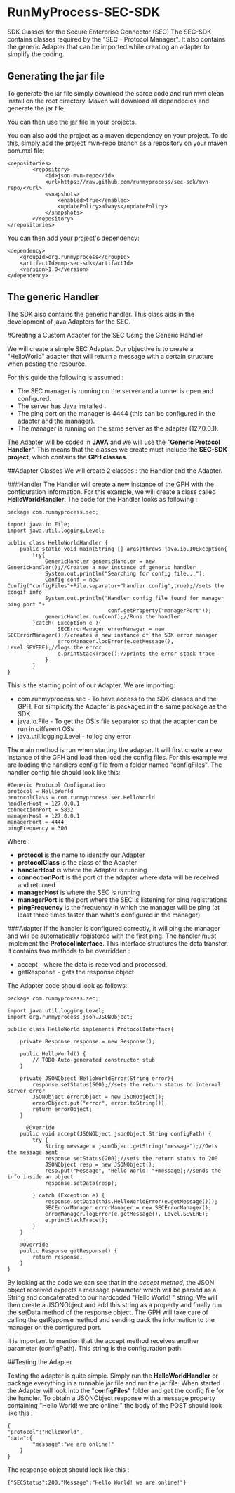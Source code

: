 RunMyProcess-SEC-SDK
====================

SDK Classes for the Secure Enterprise Connector (SEC)
The SEC-SDK contains classes required by the "SEC - Protocol Manager". It also contains the generic Adapter that can be imported while creating an adapter to simplify the coding.

Generating the jar file
-----------------------
To generate the jar file simply download the sorce code and run mvn clean install on the root directory. Maven will download all dependecies and generate the jar file.

You can then use the jar file in your projects.

You can also add the project as a maven dependency on your project. To do this, simply add the project mvn-repo branch as a repository on your maven pom.mxl file:

	<repositories>
	        <repository>
	            <id>json-mvn-repo</id>
	            <url>https://raw.github.com/runmyprocess/sec-sdk/mvn-repo/</url>
	            <snapshots>
	                <enabled>true</enabled>
	                <updatePolicy>always</updatePolicy>
	            </snapshots>
	        </repository>
	</repositories>
	
You can then add your project's dependency:

	<dependency>
		<groupId>org.runmyprocess</groupId>
		<artifactId>rmp-sec-sdk</artifactId>
		<version>1.0</version>
	</dependency>

The generic Handler
--------------------
The SDK also contains the generic handler. This class aids in the development of java Adapters for the SEC. 



#Creating a Custom Adapter for the SEC Using the Generic Handler

We will create a simple SEC Adapter. Our objective is to create a "HelloWorld" adapter that will return a message with a certain structure when posting the resource. 



For this guide the following is assumed :

* The SEC manager is running on the server and a tunnel is open and configured.  
* The server has Java installed .
* The ping port on the manager is 4444 (this can be configured in the adapter and the manager).
* The manager is running on the same server as the adapter (127.0.0.1).

The Adapter will be coded in **JAVA** and we will use the "**Generic Protocol Handler**". This means that the classes we create must include the **SEC-SDK project**, which contains the **GPH classes**. 

##Adapter Classes
We will create 2 classes : the Handler and the Adapter.

###Handler
The Handler will create a new instance of the GPH with the configuration information. For this example, we will create a class called **HelloWorldHandler**.
The code for the Handler looks as following :

	package com.runmyprocess.sec;
	
	import java.io.File;
	import java.util.logging.Level;

	public class HelloWorldHandler {
		public static void main(String [] args)throws java.io.IOException{ 	
			try{
				GenericHandler genericHandler = new GenericHandler();//Creates a new instance of generic handler
				System.out.println("Searching for config file...");
				Config conf = new Config("configFiles"+File.separator+"handler.config",true);//sets the congif info
				System.out.println("Handler config file found for manager ping port "+
									conf.getProperty("managerPort"));
				genericHandler.run(conf);//Runs the handler
			}catch( Exception e ){
					SECErrorManager errorManager = new SECErrorManager();//creates a new instance of the SDK error manager
					errorManager.logError(e.getMessage(), Level.SEVERE);//logs the error
					e.printStackTrace();//prints the error stack trace
				}
			}
	}
	
This is the starting point of our Adapter. We are importing:

* com.runmyprocess.sec - To have access to the SDK classes and the GPH. For simplicity the Adapter is packaged in the same package as the SDK 
* java.io.File - To get the OS's file separator so that the adapter can be run in different OSs
* java.util.logging.Level - to log any error

The main method is run when starting the adapter. It will first create a new instance of the GPH and load then load the config files. For this example we are loading the handlers config file from a folder named "configFiles". The handler config file should look like this:
	
	#Generic Protocol Configuration
	protocol = HelloWorld
	protocolClass = com.runmyprocess.sec.HelloWorld
	handlerHost = 127.0.0.1
	connectionPort = 5832
	managerHost = 127.0.0.1
	managerPort = 4444
	pingFrequency = 300
	
Where :

* **protocol** is the name to identify our Adapter
* **protocolClass** is the class of the Adapter
* **handlerHost** is where the Adapter is running
* **connectionPort** is the port of the adapter where data will be received and returned
* **managerHost** is where the SEC is running 
* **managerPort** is the port where the SEC is listening for ping registrations
* **pingFrequency** is the frequency in which the manager will be ping (at least three times faster than what's configured in the manager).


###Adapter
If the handler is configured correctly, it will ping the manager and will be automatically registered with the first ping. 
The handler must implement the **ProtocolInterface**. This interface structures the data transfer.
It contains two methods to be overridden :

* accept - where the data is received and processed.
* getResponse - gets the response object

The Adapter code should look as follows:

	package com.runmyprocess.sec;

	import java.util.logging.Level;
	import org.runmyprocess.json.JSONObject;

	public class HelloWorld implements ProtocolInterface{
	   
		private Response response = new Response();

		public HelloWorld() {
			// TODO Auto-generated constructor stub
		}
		
		private JSONObject HelloWorldError(String error){
			response.setStatus(500);//sets the return status to internal server error
			JSONObject errorObject = new JSONObject();
			errorObject.put("error", error.toString());
			return errorObject;
		}
		
		  @Override
		public void accept(JSONObject jsonObject,String configPath) {
			try {
				String message = jsonObject.getString("message");//Gets the message sent 
				response.setStatus(200);//sets the return status to 200
				JSONObject resp = new JSONObject();
				resp.put("Message", "Hello World! "+message);//sends the info inside an object
				response.setData(resp);
		
			} catch (Exception e) {
				response.setData(this.HelloWorldError(e.getMessage()));
				SECErrorManager errorManager = new SECErrorManager();
				errorManager.logError(e.getMessage(), Level.SEVERE);
				e.printStackTrace();
			}
		}
		
		@Override
		public Response getResponse() {
			return response;
		}	
	}

By looking at the code we can see that in the *accept method*, the JSON object received expects a message parameter which will be parsed as a String and concatenated to our hardcoded "Hello World! " string.
We will then create a JSONObject and add this string as a property and finally run the setData method of the response object.
The GPH will take care of calling the getReponse method and sending back the information to the manager on the configured port.

It is important to mention that the accept method receives another parameter (configPath). This string is the configuration path.

##Testing the Adapter

Testing the adapter is quite simple. Simply run the **HelloWorldHandler** or package everything in a runnable jar file and run the jar file.
When started the Adapter will look into the "**configFiles**" folder and get the config file for the handler. 
To obtain a JSONObject response with a message property containing "Hello World! we are online!" the body of the POST should look like this :

	{
	"protocol":"HelloWorld",
	"data":{
			"message":"we are online!"
		} 
	}

The response object should look like this :

	{"SECStatus":200,"Message":"Hello World! we are online!"}
